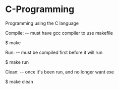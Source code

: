 # C-Programming
Programming using the C language

Compile:
  -- must have gcc compiler to use makefile

  $ make

Run:
  -- must be compiled first before it will run

  $ make run

Clean:
  -- once it's been run, and no longer want exe

  $ make clean
